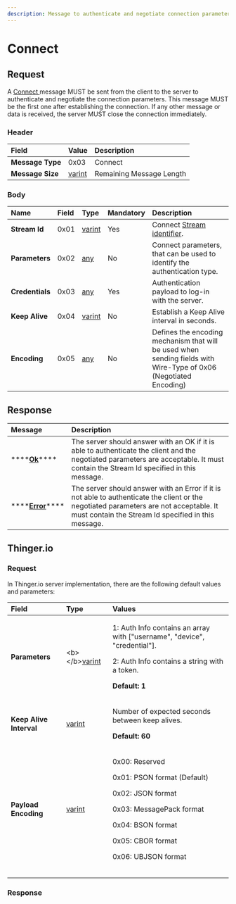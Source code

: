 ```yaml
---
description: Message to authenticate and negotiate connection parameters.
---
```


# Connect

## Request

A [Connect ](connect.md)message MUST be sent from the client to the server to authenticate and negotiate the connection parameters. This message MUST be the first one after establishing the connection. If any other message or data is received, the server MUST close the connection immediately.

### Header

| Field | Value | Description |
| :--- | :--- | :--- |
| **Message Type** | 0x03 | Connect |
| **Message Size** | [varint](../definitions.md#varint) | Remaining Message Length |

### Body

| Name | Field | Type | Mandatory | Description |
| :--- | :--- | :--- | :--- | :--- |
| **Stream Id** | 0x01 | [varint](../definitions.md#varint) | Yes | Connect [Stream identifier](../definitions.md#stream-identifier). |
| **Parameters** | 0x02 | [any](../definitions.md#any) | No | Connect parameters, that can be used to identify the authentication type. |
| **Credentials** | 0x03 | [any](../definitions.md#stream) | Yes | Authentication payload to log-in with the server. |
| **Keep Alive** | 0x04 | [varint](../definitions.md#varint) | No | Establish a Keep Alive interval in seconds. |
| **Encoding** | 0x05 | [any](../definitions.md#any) | No | Defines the encoding mechanism that will be used when sending fields with Wire-Type of 0x06 \(Negotiated Encoding\) |

## Response

| Message | Description |
| :--- | :--- |
| \*\*\*\*[**Ok**](ok.md)\*\*\*\* | The server should answer with an OK if it is able to authenticate the client and the negotiated parameters are acceptable. It must contain the Stream Id specified in this message. |
| \*\*\*\*[**Error**](error.md)\*\*\*\* | The server should answer with an Error if it is not able to authenticate the client or the negotiated parameters are not acceptable. It must contain the Stream Id specified in this message. |

## Thinger.io

### Request

In Thinger.io server implementation, there are the following default values and parameters:

<table>
  <thead>
    <tr>
      <th style="text-align:left">Field</th>
      <th style="text-align:left">Type</th>
      <th style="text-align:left">Values</th>
    </tr>
  </thead>
  <tbody>
    <tr>
      <td style="text-align:left"><b>Parameters</b>
      </td>
      <td style="text-align:left">&lt;b&gt;&lt;/b&gt;<a href="../definitions.md#varint">varint</a>
      </td>
      <td style="text-align:left">
        <p>1: Auth Info contains an array with [&quot;username&quot;, &quot;device&quot;,
          &quot;credential&quot;].</p>
        <p>2: Auth Info contains a string with a token.</p>
        <p><b>Default: 1</b>
        </p>
      </td>
    </tr>
    <tr>
      <td style="text-align:left"><b>Keep Alive Interval</b>
      </td>
      <td style="text-align:left"><a href="../definitions.md#varint">varint</a>
      </td>
      <td style="text-align:left">
        <p>Number of expected seconds between keep alives.</p>
        <p><b>Default: 60</b>
        </p>
      </td>
    </tr>
    <tr>
      <td style="text-align:left"><b>Payload Encoding</b>
      </td>
      <td style="text-align:left"><a href="../definitions.md#varint">varint</a>
      </td>
      <td style="text-align:left">
        <p>0x00: Reserved</p>
        <p>0x01: PSON format (Default)</p>
        <p>0x02: JSON format</p>
        <p>0x03: MessagePack format</p>
        <p>0x04: BSON format</p>
        <p>0x05: CBOR format</p>
        <p>0x06: UBJSON format</p>
      </td>
    </tr>
    <tr>
      <td style="text-align:left"></td>
      <td style="text-align:left"></td>
      <td style="text-align:left"></td>
    </tr>
    <tr>
      <td style="text-align:left"></td>
      <td style="text-align:left"></td>
      <td style="text-align:left"></td>
    </tr>
    <tr>
      <td style="text-align:left"></td>
      <td style="text-align:left"></td>
      <td style="text-align:left"></td>
    </tr>
  </tbody>
</table>

### Response

